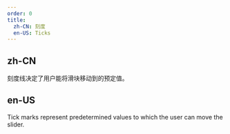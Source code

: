 ```yaml
---
order: 0
title:
  zh-CN: 刻度
  en-US: Ticks
---
```


## zh-CN

刻度线决定了用户能将滑块移动到的预定值。

## en-US

Tick marks represent predetermined values to which the user can move the slider.
